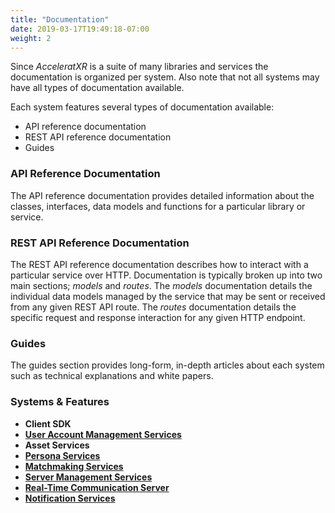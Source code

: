 ```yaml
---
title: "Documentation"
date: 2019-03-17T19:49:18-07:00
weight: 2
---
```


Since _AcceleratXR_ is a suite of many libraries and services the documentation is organized per system. Also note that not all systems may have all types of documentation available.

Each system features several types of documentation available:

-   API reference documentation
-   REST API reference documentation
-   Guides

### API Reference Documentation

The API reference documentation provides detailed information about the classes, interfaces, data models and functions for a particular library or service.

### REST API Reference Documentation

The REST API reference documentation describes how to interact with a particular service over HTTP. Documentation is typically broken up into two main sections; _models_ and _routes_. The _models_ documentation details the individual data models managed by the service that may be sent or received from any given REST API route. The _routes_ documentation details the specific request and response interaction for any given HTTP endpoint.

### Guides

The guides section provides long-form, in-depth articles about each system such as technical explanations and white papers.

### Systems & Features

-   **Client SDK**
-   [**User Account Management Services**](/docs/account_services)
-   **Asset Services**
-   [**Persona Services**](/docs/persona_services)
-   [**Matchmaking Services**](/docs/matchmaking_services)
-   [**Server Management Services**](/docs/server_manager_services)
-   [**Real-Time Communication Server**](/docs/rtc_server)
-   [**Notification Services**](/docs/notification_services)
